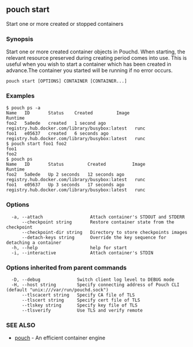 ## pouch start

Start one or more created or stopped containers

### Synopsis

Start one or more created container objects in Pouchd. When starting, the relevant resource preserved during creating period comes into use. This is useful when you wish to start a container which has been created in advance.The container you started will be running if no error occurs.

```
pouch start [OPTIONS] CONTAINER [CONTAINER...]
```

### Examples

```
$ pouch ps -a
Name   ID       Status    Created         Image                                            Runtime
foo2   5a0ede   created   1 second ago    registry.hub.docker.com/library/busybox:latest   runc
foo1   e05637   created   6 seconds ago   registry.hub.docker.com/library/busybox:latest   runc
$ pouch start foo1 foo2
foo1
foo2
$ pouch ps
Name   ID       Status         Created          Image                                            Runtime
foo2   5a0ede   Up 2 seconds   12 seconds ago   registry.hub.docker.com/library/busybox:latest   runc
foo1   e05637   Up 3 seconds   17 seconds ago   registry.hub.docker.com/library/busybox:latest   runc
```

### Options

```
  -a, --attach                  Attach container's STDOUT and STDERR
      --checkpoint string       Restore container state from the checkpoint
      --checkpoint-dir string   Directory to store checkpoints images
      --detach-keys string      Override the key sequence for detaching a container
  -h, --help                    help for start
  -i, --interactive             Attach container's STDIN
```

### Options inherited from parent commands

```
  -D, --debug              Switch client log level to DEBUG mode
  -H, --host string        Specify connecting address of Pouch CLI (default "unix:///var/run/pouchd.sock")
      --tlscacert string   Specify CA file of TLS
      --tlscert string     Specify cert file of TLS
      --tlskey string      Specify key file of TLS
      --tlsverify          Use TLS and verify remote
```

### SEE ALSO

* [pouch](pouch.md)	 - An efficient container engine

